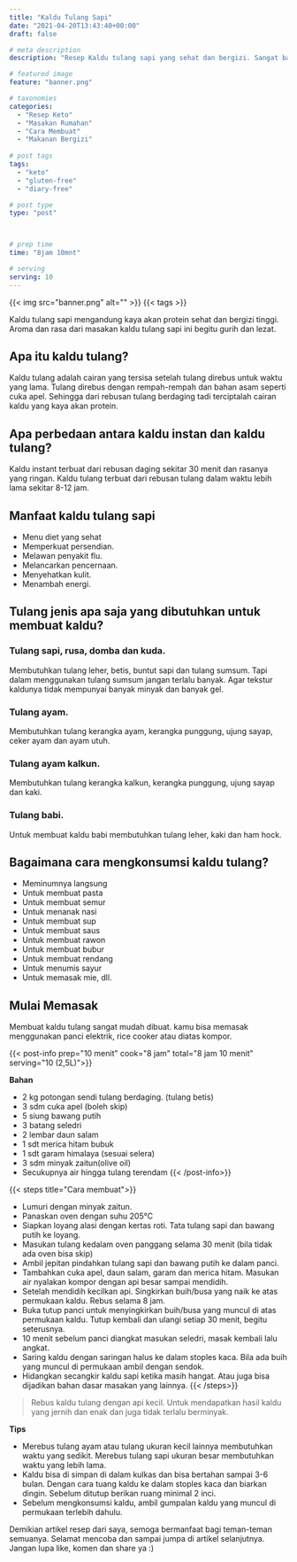 ```yaml
---
title: "Kaldu Tulang Sapi"
date: "2021-04-20T13:43:40+00:00"
draft: false

# meta description
description: "Resep Kaldu tulang sapi yang sehat dan bergizi. Sangat baik dikonsumsi setiap hari."

# featured image
feature: "banner.png"

# taxonomies
categories:
  - "Resep Keto"
  - "Masakan Rumahan"
  - "Cara Membuat"
  - "Makanan Bergizi"
  
# post tags
tags:
  - "keto"
  - "gluten-free"
  - "diary-free"

# post type
type: "post"



# prep time
time: "8jam 10mnt"

# serving
serving: 10
---
```


{{< img src="banner.png" alt="" >}}
{{< tags >}}

Kaldu tulang sapi mengandung kaya akan protein sehat dan bergizi tinggi. Aroma dan rasa dari masakan kaldu tulang sapi ini begitu gurih dan lezat.

## Apa itu kaldu tulang?

Kaldu tulang adalah cairan yang tersisa setelah tulang direbus untuk waktu yang lama. Tulang direbus dengan rempah-rempah dan bahan asam seperti cuka apel. Sehingga dari rebusan tulang berdaging tadi terciptalah cairan kaldu yang kaya akan protein.

## Apa perbedaan antara kaldu instan dan kaldu tulang?

Kaldu instant terbuat dari rebusan daging sekitar 30 menit dan rasanya yang ringan. Kaldu tulang terbuat dari rebusan tulang dalam waktu lebih lama sekitar 8-12 jam.

## Manfaat kaldu tulang sapi

- Menu diet yang sehat
- Memperkuat persendian.
- Melawan penyakit flu.
- Melancarkan pencernaan.
- Menyehatkan kulit.
- Menambah energi.

## Tulang jenis apa saja yang dibutuhkan untuk membuat kaldu?

### Tulang sapi, rusa, domba dan kuda.

Membutuhkan tulang leher, betis, buntut sapi dan tulang sumsum. Tapi dalam menggunakan tulang sumsum jangan terlalu banyak. Agar tekstur kaldunya tidak mempunyai banyak minyak dan banyak gel.

### Tulang ayam.
Membutuhkan tulang kerangka ayam, kerangka punggung, ujung sayap, ceker ayam dan ayam utuh.

### Tulang ayam kalkun.
Membutuhkan tulang kerangka kalkun, kerangka punggung, ujung sayap dan kaki. 

### Tulang babi.
Untuk membuat kaldu babi membutuhkan tulang leher, kaki dan ham hock.

## Bagaimana cara mengkonsumsi kaldu tulang?

- Meminumnya langsung
- Untuk membuat pasta
- Untuk membuat semur
- Untuk menanak nasi
- Untuk membuat sup
- Untuk membuat saus
- Untuk membuat rawon
- Untuk membuat bubur
- Untuk membuat rendang
- Untuk menumis sayur
- Untuk memasak mie, dll.

## Mulai Memasak

Membuat kaldu tulang sangat mudah dibuat. kamu bisa memasak menggunakan panci elektrik, rice cooker atau diatas kompor. 

{{< post-info prep="10 menit" cook="8 jam" total="8 jam 10 menit" serving="10 (2,5L)">}}

__Bahan__

- 2 kg potongan sendi tulang berdaging. (tulang betis)
- 3 sdm cuka apel (boleh skip)
- 5 siung bawang putih
- 3 batang seledri
- 2 lembar daun salam
- 1 sdt merica hitam bubuk
- 1 sdt garam himalaya (sesuai selera)
- 3 sdm minyak zaitun(olive oil)
- Secukupnya air hingga tulang terendam
{{< /post-info>}}

{{< steps title="Cara membuat">}}
- Lumuri dengan minyak zaitun.
- Panaskan oven dengan suhu 205°C
- Siapkan loyang alasi dengan kertas roti. Tata tulang sapi dan bawang putih ke loyang. 
- Masukan tulang kedalam oven panggang selama 30 menit (bila tidak ada oven bisa skip)
- Ambil jepitan pindahkan tulang sapi dan bawang putih ke dalam panci.
- Tambahkan cuka apel, daun salam, garam dan merica hitam. Masukan air nyalakan kompor dengan api besar sampai mendidih.
- Setelah mendidih kecilkan api. Singkirkan buih/busa yang naik ke atas permukaan kaldu. Rebus selama 8 jam.
- Buka tutup panci untuk menyingkirkan buih/busa yang muncul di atas permukaan kaldu. Tutup kembali dan ulangi setiap 30 menit, begitu seterusnya.
- 10 menit sebelum panci diangkat masukan seledri, masak kembali lalu angkat.
- Saring kaldu dengan saringan halus ke dalam stoples kaca. Bila ada buih yang muncul di permukaan ambil dengan sendok.
- Hidangkan secangkir kaldu sapi ketika masih hangat. Atau juga bisa dijadikan bahan dasar masakan yang lainnya.
{{< /steps>}}

 >Rebus kaldu tulang dengan api kecil. Untuk mendapatkan hasil kaldu yang jernih dan enak dan juga tidak terlalu berminyak. 

__Tips__

- Merebus tulang ayam atau tulang ukuran kecil lainnya membutuhkan waktu yang sedikit. Merebus tulang sapi ukuran besar membutuhkan waktu yang lebih lama.
- Kaldu bisa di simpan di dalam kulkas dan bisa bertahan sampai 3-6 bulan. Dengan cara tuang kaldu ke dalam stoples kaca dan biarkan dingin. Sebelum ditutup berikan ruang minimal 2 inci.
- Sebelum mengkonsumsi kaldu, ambil gumpalan kaldu yang muncul di permukaan terlebih dahulu.

Demikian artikel resep dari saya, semoga bermanfaat bagi teman-teman semuanya. Selamat mencoba dan sampai jumpa di artikel selanjutnya. Jangan lupa like, komen dan share ya :)